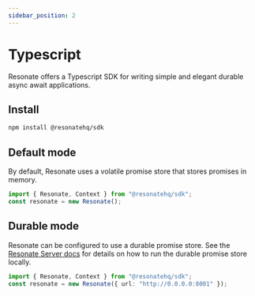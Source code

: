 ```yaml
---
sidebar_position: 2
---
```


# Typescript

Resonate offers a Typescript SDK for writing simple and elegant durable async await applications.

## Install

```bash
npm install @resonatehq/sdk
```

## Default mode

By default, Resonate uses a volatile promise store that stores promises in memory.

```ts
import { Resonate, Context } from "@resonatehq/sdk";
const resonate = new Resonate();
```

## Durable mode

Resonate can be configured to use a durable promise store. See the [Resonate Server docs](/resonate/quickstart) for details on how to run the durable promise store locally.

```ts
import { Resonate, Context } from "@resonatehq/sdk";
const resonate = new Resonate({ url: "http://0.0.0.0:8001" });
```
